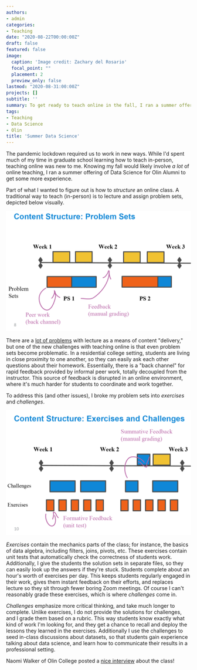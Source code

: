 ```yaml
---
authors:
- admin
categories:
- Teaching
date: "2020-08-22T00:00:00Z"
draft: false
featured: false
image:
  caption: 'Image credit: Zachary del Rosario'
  focal_point: ""
  placement: 2
  preview_only: false
lastmod: "2020-08-31:00:00Z"
projects: []
subtitle: ''
summary: To get ready to teach online in the fall, I ran a summer offering of Data Science for Olin Alumni.
tags:
- Teaching
- Data Science
- Olin
title: 'Summer Data Science'
---
```


The pandemic lockdown required us to work in new ways. While I'd spent much of my time in graduate school learning how to teach in-person, teaching online was new to me. Knowing my fall would likely involve *a lot* of online teaching, I ran a summer offering of Data Science for Olin Alumni to get some more experience.

Part of what I wanted to figure out is how to *structure* an online class. A traditional way to teach (in-person) is to lecture and assign problem sets, depicted below visually.

![Course structured around problem sets](./class-ps.png)

There are a [lot of problems](https://www.pnas.org/content/116/39/19251) with lecture as a means of content "delivery," but one of the new challenges with teaching online is that even problem sets become problematic. In a residential college setting, students are living in close proximity to one another, so they can easily ask each other questions about their homework. Essentially, there is a "back channel" for rapid feedback provided by informal peer work, totally decoupled from the instructor. This source of feedback is disrupted in an online environment, where it's much harder for students to coordinate and work together.

To address this (and other issues), I broke my problem sets into *exercises* and *challenges*.

![Course structured around exercises and challenges](./class-ec.png)

*Exercises* contain the mechanics parts of the class; for instance, the basics
of data algebra, including filters, joins, pivots, etc. These exercises contain
unit tests that automatically check the correctness of students work.
Additionally, I give the students the solution sets in separate files, so they
can easily look up the answers if they're stuck. Students complete about an
hour's worth of exercises per day. This keeps students regularly engaged in
their work, gives them instant feedback on their efforts, and replaces lecture
so they sit through fewer boring Zoom meetings. Of course I can't reasonably
grade these exercises, which is where *challenges* come in.

*Challenges* emphasize more critical thinking, and take much longer to complete.
Unlike exercises, I do not provide the solutions for challenges, and I grade
them based on a rubric. This way students know exactly what kind of work I'm
looking for, and they get a chance to recall and deploy the lessons they learned
in the exercises. Additionally I use the challenges to seed in-class discussions
about datasets, so that students gain experience talking about data science, and
learn how to communicate their results in a professional setting.

Naomi Walker of Olin College posted a [nice interview](http://www.olin.edu/news-events/2020/olin-alumni-co-design-virtual-curriculum/) about the class!
